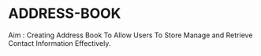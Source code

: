 # ADDRESS-BOOK
Aim :  Creating Address Book To Allow Users To Store Manage and Retrieve Contact Information Effectively.
